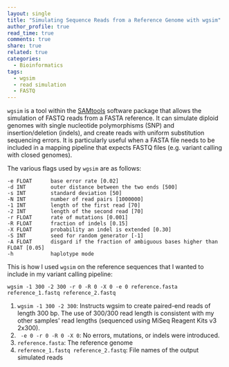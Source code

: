 ```yaml
---
layout: single
title: "Simulating Sequence Reads from a Reference Genome with wgsim"
author_profile: true
read_time: true
comments: true
share: true
related: true
categories:
  - Bioinformatics
tags:
  - wgsim
  - read simulation
  - FASTQ
---
```


```wgsim``` is a tool within the <a href="https://github.com/samtools/samtools">SAMtools</a> software package that allows the simulation of FASTQ reads from a FASTA reference. It can simulate diploid genomes with single nucleotide polymorphisms (SNP) and insertion/deletion (indels), and create reads with uniform substitution sequencing errors. It is particularly useful when a FASTA file needs to be included in a mapping pipeline that expects FASTQ files (e.g. variant calling with closed genomes).

<!-- readmore -->

The various flags used by ```wgsim``` are as follows:

```
-e FLOAT      base error rate [0.02]
-d INT        outer distance between the two ends [500]
-s INT        standard deviation [50]
-N INT        number of read pairs [1000000]
-1 INT        length of the first read [70]
-2 INT        length of the second read [70]
-r FLOAT      rate of mutations [0.001]
-R FLOAT      fraction of indels [0.15]
-X FLOAT      probability an indel is extended [0.30]
-S INT        seed for random generator [-1]
-A FLOAT      disgard if the fraction of ambiguous bases higher than FLOAT [0.05]
-h            haplotype mode
```
This is how I used ```wgsim``` on the reference sequences that I wanted to include in my variant calling pipeline:

```
wgsim -1 300 -2 300 -r 0 -R 0 -X 0 -e 0 reference.fasta reference_1.fastq reference_2.fastq
```

1. ```wgsim -1 300 -2 300```: Instructs wgsim to create paired-end reads of length 300 bp. The use of 300/300 read length is consistent with my other samples' read lengths (sequenced using MiSeq Reagent Kits v3 2x300).
2. ``` -e 0 -r 0 -R 0 -X 0```: No errors, mutations, or indels were introduced.
3. ```reference.fasta```: The reference genome
4. ```reference_1.fastq reference_2.fastq```: File names of the output simulated reads
